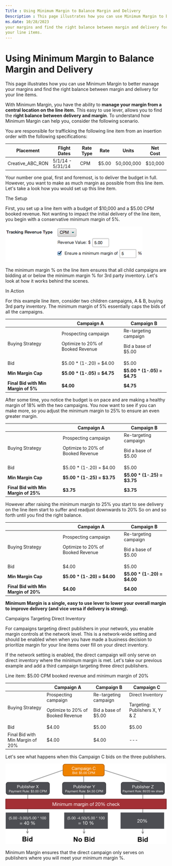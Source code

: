 ```yaml
---
Title : Using Minimum Margin to Balance Margin and Delivery
Description : This page illustrates how you can use Minimum Margin to better manage
ms.date: 10/28/2023
your margins and find the right balance between margin and delivery for
your line items.
---
```



# Using Minimum Margin to Balance Margin and Delivery



This page illustrates how you can use Minimum Margin to better manage
your margins and find the right balance between margin and delivery for
your line items.

With Minimum Margin, you have the ability to **manage your margin from a
central location on the line item.** This easy to use lever, allows you
to find the **right balance between delivery and margin**. To understand
how Minimum Margin can help you, consider the following scenario.

You are responsible for trafficking the following line item from an
insertion order with the following specifications:

<table class="table">
<thead class="thead">
<tr class="header row">
<th id="ID-000015fe__entry__1" class="entry">Placement</th>
<th id="ID-000015fe__entry__2" class="entry">Flight Dates</th>
<th id="ID-000015fe__entry__3" class="entry">Rate Type</th>
<th id="ID-000015fe__entry__4" class="entry">Rate</th>
<th id="ID-000015fe__entry__5" class="entry">Units</th>
<th id="ID-000015fe__entry__6" class="entry">Net Cost</th>
</tr>
</thead>
<tbody class="tbody">
<tr class="odd row">
<td class="entry" headers="ID-000015fe__entry__1">Creative_ABC_RON</td>
<td class="entry" headers="ID-000015fe__entry__2">5/1/14 - 5/31/14</td>
<td class="entry" headers="ID-000015fe__entry__3">CPM</td>
<td class="entry" headers="ID-000015fe__entry__4">$5.00</td>
<td class="entry" headers="ID-000015fe__entry__5">50,000,000</td>
<td class="entry" headers="ID-000015fe__entry__6">$10,000</td>
</tr>
</tbody>
</table>

Your number one goal, first and foremost, is to deliver the budget in
full. However, you want to make as much margin as possible from this
line item. Let's take a look how you would set up this line item.

The Setup

First, you set up a line item with a budget of $10,000 and a $5.00 CPM
booked revenue. Not wanting to impact the initial delivery of the line
item, you begin with a conservative minimum margin of 5%.

![Min margin](media/min-margin.png)


The minimum margin % on the line item ensures that all child campaigns
are bidding at or below the minimum margin % for 3rd party inventory.
Let's look at how it works behind the scenes.

In Action

For this example line item, consider two children campaigns, A & B,
buying 3rd party inventory. The minimum margin of 5% essentially caps
the bids of all the campaigns.

<table class="table">
<thead class="thead">
<tr class="header row">
<th id="ID-000015fe__entry__13" class="entry"></th>
<th id="ID-000015fe__entry__14" class="entry">Campaign A</th>
<th id="ID-000015fe__entry__15" class="entry">Campaign B</th>
</tr>
</thead>
<tbody class="tbody">
<tr class="odd row">
<td class="entry" headers="ID-000015fe__entry__13">Buying Strategy</td>
<td class="entry" headers="ID-000015fe__entry__14">Prospecting campaign 
<p>Optimize to 20% of Booked Revenue</p></td>
<td class="entry" headers="ID-000015fe__entry__15">Re-targeting
campaign 
<p>Bid a base of $5.00</p></td>
</tr>
<tr class="even row">
<td class="entry" headers="ID-000015fe__entry__13">Bid</td>
<td class="entry" headers="ID-000015fe__entry__14">$5.00 * (1-.20) =
$4.00</td>
<td class="entry" headers="ID-000015fe__entry__15">$5.00</td>
</tr>
<tr class="odd row">
<td class="entry" headers="ID-000015fe__entry__13"><strong>Min Margin
Cap</strong></td>
<td class="entry" headers="ID-000015fe__entry__14"><strong>$5.00 *
(1-.05) = $4.75</strong></td>
<td class="entry" headers="ID-000015fe__entry__15"><strong>$5.00 *
(1-.05) = $4.75</strong></td>
</tr>
<tr class="even row">
<td class="entry" headers="ID-000015fe__entry__13"><strong>Final Bid
with Min Margin of 5%</strong></td>
<td class="entry"
headers="ID-000015fe__entry__14"><strong>$4.00</strong></td>
<td class="entry"
headers="ID-000015fe__entry__15"><strong>$4.75</strong></td>
</tr>
</tbody>
</table>

After some time, you notice the budget is on pace and are making a
healthy margin of 18% with the two campaigns. You now want to see if you
can make more, so you adjust the minimum margin to 25% to ensure an even
greater margin.

<table class="table">
<thead class="thead">
<tr class="header row">
<th id="ID-000015fe__entry__28" class="entry"></th>
<th id="ID-000015fe__entry__29" class="entry">Campaign A</th>
<th id="ID-000015fe__entry__30" class="entry">Campaign B</th>
</tr>
</thead>
<tbody class="tbody">
<tr class="odd row">
<td class="entry" headers="ID-000015fe__entry__28">Buying Strategy</td>
<td class="entry" headers="ID-000015fe__entry__29">Prospecting campaign 
<p>Optimize to 20% of Booked Revenue</p></td>
<td class="entry" headers="ID-000015fe__entry__30">Re-targeting
campaign 
<p>Bid a base of $5.00</p></td>
</tr>
<tr class="even row">
<td class="entry" headers="ID-000015fe__entry__28">Bid</td>
<td class="entry" headers="ID-000015fe__entry__29">$5.00 * (1-.20) =
$4.00</td>
<td class="entry" headers="ID-000015fe__entry__30">$5.00</td>
</tr>
<tr class="odd row">
<td class="entry" headers="ID-000015fe__entry__28"><strong>Min Margin
Cap</strong></td>
<td class="entry" headers="ID-000015fe__entry__29"><strong>$5.00 *
(1-.25) = $3.75</strong></td>
<td class="entry" headers="ID-000015fe__entry__30"><strong>$5.00 *
(1-.25) = $3.75</strong></td>
</tr>
<tr class="even row">
<td class="entry" headers="ID-000015fe__entry__28"><strong>Final Bid
with Min Margin of 25%</strong></td>
<td class="entry"
headers="ID-000015fe__entry__29"><strong>$3.75</strong></td>
<td class="entry"
headers="ID-000015fe__entry__30"><strong>$3.75</strong></td>
</tr>
</tbody>
</table>

However after raising the minimum margin to 25% you start to see
delivery on the line item start to suffer and readjust downwards to 20%
So on and so forth until you find the right balance.

<table class="table">
<thead class="thead">
<tr class="header row">
<th id="ID-000015fe__entry__43" class="entry"></th>
<th id="ID-000015fe__entry__44" class="entry">Campaign A</th>
<th id="ID-000015fe__entry__45" class="entry">Campaign B</th>
</tr>
</thead>
<tbody class="tbody">
<tr class="odd row">
<td class="entry" headers="ID-000015fe__entry__43">Buying Strategy</td>
<td class="entry" headers="ID-000015fe__entry__44">Prospecting campaign 
<p>Optimize to 20% of Booked Revenue</p></td>
<td class="entry" headers="ID-000015fe__entry__45">Re-targeting
campaign 
<p>Bid a base of $5.00</p></td>
</tr>
<tr class="even row">
<td class="entry" headers="ID-000015fe__entry__43">Bid</td>
<td class="entry" headers="ID-000015fe__entry__44">$4.00</td>
<td class="entry" headers="ID-000015fe__entry__45">$5.00</td>
</tr>
<tr class="odd row">
<td class="entry" headers="ID-000015fe__entry__43"><strong>Min Margin
Cap</strong></td>
<td class="entry" headers="ID-000015fe__entry__44"><strong>$5.00 *
(1-.20) = $4.00</strong></td>
<td class="entry" headers="ID-000015fe__entry__45"><strong>$5.00 *
(1-.20) = $4.00</strong></td>
</tr>
<tr class="even row">
<td class="entry" headers="ID-000015fe__entry__43"><strong>Final Bid
with Min Margin of 20%</strong></td>
<td class="entry"
headers="ID-000015fe__entry__44"><strong>$4.00</strong></td>
<td class="entry"
headers="ID-000015fe__entry__45"><strong>$4.00</strong></td>
</tr>
</tbody>
</table>

**Minimum Margin is a single, easy to use lever to lower your overall
margin to improve delivery (and vice versa if delivery is strong).**

Campaigns Targeting Direct Inventory

For campaigns targeting direct publishers in your network, you enable
margin controls at the network level. This is a network-wide setting and
should be enabled when when you have made a business decision to
prioritize margin for your line items over fill on your direct
inventory.

If the network setting is enabled, the direct campaign will only serve
on direct inventory where the minimum margin is met. Let's take our
previous example and add a third campaign targeting three direct
publishers.

Line item: $5.00 CPM booked revenue and minimum margin of 20%

<table class="table">
<thead class="thead">
<tr class="header row">
<th id="ID-000015fe__entry__58" class="entry"></th>
<th id="ID-000015fe__entry__59" class="entry">Campaign A</th>
<th id="ID-000015fe__entry__60" class="entry">Campaign B</th>
<th id="ID-000015fe__entry__61" class="entry">Campaign C</th>
</tr>
</thead>
<tbody class="tbody">
<tr class="odd row">
<td class="entry" headers="ID-000015fe__entry__58">Buying Strategy</td>
<td class="entry" headers="ID-000015fe__entry__59">Prospecting campaign 
<p>Optimize to 20% of Booked Revenue</p></td>
<td class="entry" headers="ID-000015fe__entry__60">Re-targeting
campaign 
<p>Bid a base of $5.00</p></td>
<td class="entry" headers="ID-000015fe__entry__61">Direct Inventory
<p>Targeting: Publishers X, Y &amp; Z</p></td>
</tr>
<tr class="even row">
<td class="entry" headers="ID-000015fe__entry__58">Bid</td>
<td class="entry" headers="ID-000015fe__entry__59">$4.00</td>
<td class="entry" headers="ID-000015fe__entry__60">$5.00</td>
<td class="entry" headers="ID-000015fe__entry__61">$5.00</td>
</tr>
<tr class="odd row">
<td class="entry" headers="ID-000015fe__entry__58">Final Bid with Min
Margin of 20%</td>
<td class="entry" headers="ID-000015fe__entry__59">$4.00</td>
<td class="entry" headers="ID-000015fe__entry__60">$4.00</td>
<td class="entry" headers="ID-000015fe__entry__61">---</td>
</tr>
</tbody>
</table>

Let's see what happens when this Campaign C bids on the three
publishers.

![min margin on direct](media/min-margin-on-direct.png)


Minimum Margin ensures that the direct campaign only serves on
publishers where you will meet your minimum margin %.




